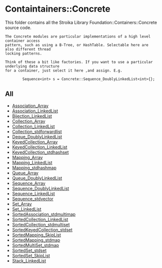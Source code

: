 # Containtainers::Concrete

This folder contains all the Stroika Library Foundation::Containers::Concrete source code.

	The Concrete modules are particular implementations of a high level container access
	pattern, such as using a B-Tree, or HashTable. Selectable here are also different thread
	locking patterns.

	Think of these a bit like factories. If you want to use a particular underlying data structure
	for a container, just select it here ,and assign. E.g.

~~~
		Sequence<int> s = Concrete::Sequence_DoublyLinkedList<int>{};
~~~

## All
  - [Association_Array](Association_Array.h)
  - [Association_LinkedList](Association_LinkedList.h)
  - [Bijection_LinkedList](Bijection_LinkedList.h)
  - [Collection_Array](Collection_Array.h)
  - [Collection_LinkedList](Collection_LinkedList.h)
  - [Collection_stdforwardlist](Collection_stdforwardlist.h)
  - [Deque_DoublyLinkedList](Deque_DoublyLinkedList.h)
  - [KeyedCollection_Array](KeyedCollection_Array.h)
  - [KeyedCollection_LinkedList](KeyedCollection_LinkedList.h)
  - [KeyedCollection_stdhashset](KeyedCollection_stdhashset.h)
  - [Mapping_Array](Mapping_Array.hh)
  - [Mapping_LinkedList](Mapping_LinkedList.h)
  - [Mapping_stdhashmap](Mapping_stdhashmap.h)
  - [Queue_Array](Queue_Array.h)
  - [Queue_DoublyLinkedList](Queue_DoublyLinkedList.h)
  - [Sequence_Array](Sequence_Array.h)
  - [Sequence_DoublyLinkedList](Sequence_DoublyLinkedList.h)
  - [Sequence_LinkedList](Sequence_LinkedList.h)
  - [Sequence_stdvector](Sequence_stdvector.h)
  - [Set_Array](Set_Array.h)
  - [Set_LinkedList](Set_LinkedList.h)
  - [SortedAssociation_stdmultimap](SortedAssociation_stdmultimap.h)
  - [SortedCollection_LinkedList](SortedCollection_LinkedList.h)
  - [SortedCollection_stdmultiset](SortedCollection_stdmultiset.h)
  - [SortedKeyedCollection_stdset](SortedKeyedCollection_stdset.h)
  - [SortedMapping_SkipList](SortedMapping_SkipList.h)
  - [SortedMapping_stdmap](SortedMapping_stdmap.h)
  - [SortedMultiSet_stdmap](SortedMultiSet_stdmap.h)
  - [SortedSet_stdset](SortedSet_stdset.h)
  - [SortedSet_SkipList](SortedSet_SkipList.h)
  - [Stack_LinkedList](Stack_LinkedList.h)
